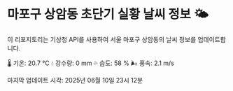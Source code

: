 
# 마포구 상암동 초단기 실황 날씨 정보 🌤️

이 리포지토리는 기상청 API를 사용하여 서울 마포구 상암동의 날씨 정보를 업데이트합니다. 

🌡️ 기온: 20.7 ℃
💧 강수량: 0 mm
💦 습도: 58 %
🌬️ 풍속: 2.1 m/s

마지막 업데이트 시각: 2025년 06월 10일 23시 12분    
